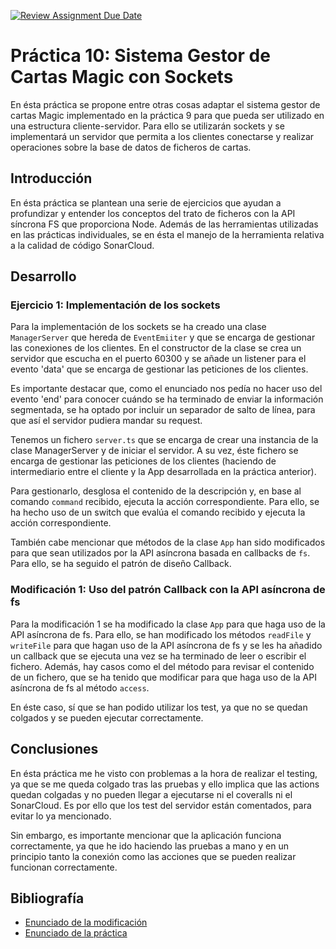 [![Review Assignment Due Date](https://classroom.github.com/assets/deadline-readme-button-24ddc0f5d75046c5622901739e7c5dd533143b0c8e959d652212380cedb1ea36.svg)](https://classroom.github.com/a/sNC2m9MU)

# Práctica 10: Sistema Gestor de Cartas Magic con Sockets

En ésta práctica se propone entre otras cosas adaptar el sistema gestor de cartas Magic implementado en la práctica 9 para que pueda ser utilizado en una estructura cliente-servidor. Para ello se utilizarán sockets y se implementará un servidor que permita a los clientes conectarse y realizar operaciones sobre la base de datos de ficheros de cartas.


## Introducción

En ésta práctica se plantean una serie de ejercicios que ayudan a profundizar y entender los conceptos del trato de ficheros con la API síncrona FS que proporciona Node. Además de las herramientas utilizadas en las prácticas individuales, se en ésta el manejo de la herramienta relativa a la calidad de código SonarCloud.

## Desarrollo

### Ejercicio 1: Implementación de los sockets

Para la implementación de los sockets se ha creado una clase `ManagerServer` que hereda de `EventEmiiter` y que se encarga de gestionar las conexiones de los clientes. En el constructor de la clase se crea un servidor que escucha en el puerto 60300 y se añade un listener para el evento 'data' que se encarga de gestionar las peticiones de los clientes.

Es importante destacar que, como el enunciado nos pedía no hacer uso del evento 'end' para conocer cuándo se ha terminado de enviar la información segmentada, se ha optado por incluir un separador de salto de línea, para que así el servidor pudiera mandar su request.

Tenemos un fichero `server.ts` que se encarga de crear una instancia de la clase ManagerServer y de iniciar el servidor. A su vez, éste fichero se encarga de gestionar las peticiones de los clientes (haciendo de intermediario entre el cliente y la App desarrollada en la práctica anterior).

Para gestionarlo, desglosa el contenido de la descripción y, en base al comando `command` recibido, ejecuta la acción correspondiente. Para ello, se ha hecho uso de un switch que evalúa el comando recibido y ejecuta la acción correspondiente.

También cabe mencionar que métodos de la clase `App` han sido modificados para que sean utilizados por la API asíncrona basada en callbacks de `fs`. Para ello, se ha seguido el patrón de diseño Callback.

### Modificación 1: Uso del patrón Callback con la API asíncrona de fs

Para la modificación 1 se ha modificado la clase `App` para que haga uso de la API asíncrona de fs. Para ello, se han modificado los métodos `readFile` y `writeFile` para que hagan uso de la API asíncrona de fs y se les ha añadido un callback que se ejecuta una vez se ha terminado de leer o escribir el fichero. Además, hay casos como el del método para revisar el contenido de un fichero, que se ha tenido que modificar para que haga uso de la API asíncrona de fs al método `access`.

En éste caso, sí que se han podido utilizar los test, ya que no se quedan colgados y se pueden ejecutar correctamente.

## Conclusiones

En ésta práctica me he visto con problemas a la hora de realizar el testing, ya que se me queda colgado tras las pruebas y ello implica que las actions quedan colgadas y no pueden llegar a ejecutarse ni el coveralls ni el SonarCloud. Es por ello que los test del servidor están comentados, para evitar lo ya mencionado.

Sin embargo, es importante mencionar que la aplicación funciona correctamente, ya que he ido haciendo las pruebas a mano y en un principio tanto la conexión como las acciones que se pueden realizar funcionan correctamente.

## Bibliografía

- [Enunciado de la modificación](https://campusingenieriaytecnologia2324.ull.es/mod/assign/view.php?id=17360)
- [Enunciado de la práctica](https://ull-esit-inf-dsi-2324.github.io/prct09-fiilesystem-magic-app/)